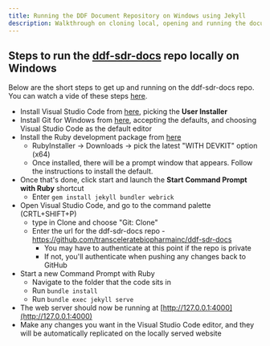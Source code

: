```yaml
---
title: Running the DDF Document Repository on Windows using Jekyll
description: Walkthrough on cloning local, opening and running the document repository using Visual Studio Code and Jekyll on Windows
---
```


## Steps to run the [ddf-sdr-docs](https://github.com/transceleratebiopharmainc/ddf-sdr-docs) repo locally on Windows

Below are the short steps to get up and running on the ddf-sdr-docs repo. You can watch a vide of these steps [here](https://www.youtube.com/watch?v=HCd2LSYeOPI).

- Install Visual Studio Code from [here](https://code.visualstudio.com/), picking the **User Installer**
- Install Git for Windows from [here](https://git-scm.com/download/win), accepting the defaults, and choosing Visual Studio Code as the default editor
- Install the Ruby development package from [here](https://jekyllrb.com/docs/installation/windows/)
  - RubyInstaller -> Downloads -> pick the latest "WITH DEVKIT" option (x64)
  - Once installed, there will be a prompt window that appears.  Follow the instructions to install the default.
- Once that's done, click start and launch the **Start Command Prompt with Ruby** shortcut
  - Enter `gem install jekyll bundler webrick`
- Open Visual Studio Code, and go to the command palette (CRTL+SHIFT+P)
  - type in Clone and choose "Git: Clone"
  - Enter the url for the ddf-sdr-docs repo - https://github.com/transceleratebiopharmainc/ddf-sdr-docs
    - You may have to authenticate at this point if the repo is private
    - If not, you'll authenticate when pushing any changes back to GitHub
- Start a new Command Prompt with Ruby
  - Navigate to the folder that the code sits in
  - Run `bundle install`
  - Run `bundle exec jekyll serve`
- The web server should now be running at [http://127.0.0.1:4000](http://127.0.0.1:4000)
- Make any changes you want in the Visual Studio Code editor, and they will be automatically replicated on the locally served website
